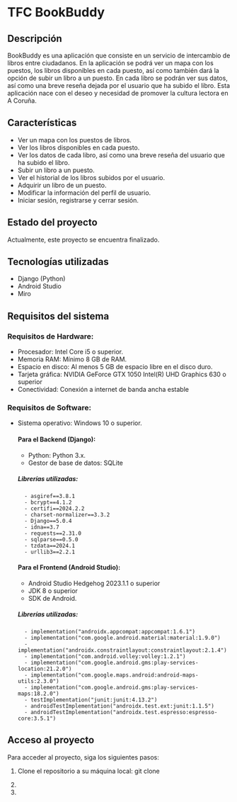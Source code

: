 # TFC BookBuddy
 
## Descripción
BookBuddy es una aplicación que consiste en un servicio de intercambio de libros entre ciudadanos. En la aplicación se podrá ver un mapa con los puestos, los libros disponibles en cada puesto, así como también dará la opción de subir un libro a un puesto. En cada libro se podrán ver sus datos, así como una breve reseña dejada por el usuario que ha subido el libro. Esta aplicación nace con el deseo y necesidad de promover la cultura lectora en A Coruña.

## Características

- Ver un mapa con los puestos de libros.
- Ver los libros disponibles en cada puesto.
- Ver los datos de cada libro, así como una breve reseña del usuario que ha subido el libro.
- Subir un libro a un puesto.
- Ver el historial de los libros subidos por el usuario.
- Adquirir un libro de un puesto.
- Modificar la información del perfil de usuario.
- Iniciar sesión, registrarse y cerrar sesión.


## Estado del proyecto
Actualmente, este proyecto se encuentra finalizado.


## Tecnologías utilizadas
- Django (Python)
- Android Studio
- Miro


## Requisitos del sistema

### Requisitos de Hardware: 
 - Procesador: Intel Core i5 o superior.
 - Memoria RAM: Mínimo 8 GB de RAM.
 - Espacio en disco: Al menos 5 GB de espacio libre en el disco duro.
 - Tarjeta gráfica: NVIDIA GeForce GTX 1050 
   Intel(R) UHD Graphics 630 o superior
 - Conectividad: Conexión a internet de banda ancha estable

### Requisitos de Software:
 - Sistema operativo: Windows 10 o superior.
   #### Para el Backend (Django):
      - Python: Python 3.x.
      - Gestor de base de datos: SQLite
      ##### Librerías utilizadas: 
         - asgiref==3.8.1
         - bcrypt==4.1.2
         - certifi==2024.2.2
         - charset-normalizer==3.3.2
         - Django==5.0.4
         - idna==3.7
         - requests==2.31.0
         - sqlparse==0.5.0
         - tzdata==2024.1
         - urllib3==2.2.1
   #### Para el Frontend (Android Studio):
      - Android Studio Hedgehog 2023.1.1 o superior
      - JDK 8 o superior
      - SDK de Android.
      ##### Librerías utilizadas:
         - implementation("androidx.appcompat:appcompat:1.6.1")
         - implementation("com.google.android.material:material:1.9.0")
         - implementation("androidx.constraintlayout:constraintlayout:2.1.4")
         - implementation("com.android.volley:volley:1.2.1")
         - implementation("com.google.android.gms:play-services-location:21.2.0")
         - implementation("com.google.maps.android:android-maps-utils:2.3.0")
         - implementation("com.google.android.gms:play-services-maps:18.2.0")
         - testImplementation("junit:junit:4.13.2")
         - androidTestImplementation("androidx.test.ext:junit:1.1.5")
         - androidTestImplementation("androidx.test.espresso:espresso-core:3.5.1")

## Acceso al proyecto
Para acceder al proyecto, siga los siguientes pasos:
1. Clone el repositorio a su máquina local:
git clone 

2. 
3. 
